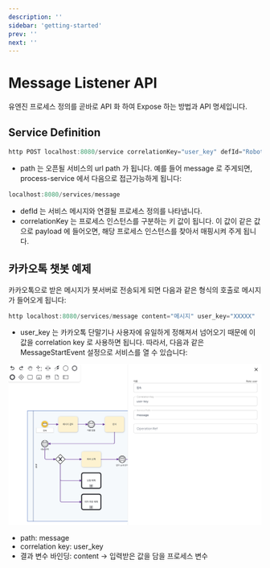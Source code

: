 ```yaml
---
description: ''
sidebar: 'getting-started'
prev: ''
next: ''
---
```


# Message Listener API

유엔진 프로세스 정의를 곧바로 API 화 하여 Expose 하는 방법과 API 명세입니다.

## Service Definition

```java
http POST localhost:8080/service correlationKey="user_key" defId="Robot Process Automation.xml" path="message"
```

- path 는 오픈될 서비스의 url path 가 됩니다. 예를 들어 message 로 주게되면, process-service 에서 다음으로 접근가능하게 됩니다:

```java
localhost:8080/services/message
```

- defId 는 서비스 메시지와 연결될 프로세스 정의를 나타냅니다.
- correlationKey 는 프로세스 인스턴스를 구분하는 키 값이 됩니다. 이 값이 같은 값으로 payload 에 들어오면, 해당 프로세스 인스턴스를 찾아서 매핑시켜 주게 됩니다.


## 카카오톡 챗봇 예제

카카오톡으로 받은 메시지가 봇서버로 전송되게 되면 다음과 같은 형식의 호출로 메시지가 들어오게 됩니다:

```java
http localhost:8080/services/message content="메시지" user_key="XXXXX"
```

- user_key 는 카카오톡 단말기나 사용자에 유일하게 정해져서 넘어오기 때문에 이 값을 correlation key 로 사용하면 됩니다. 따라서, 다음과 같은 MessageStartEvent 설정으로 서비스를 열 수 있습니다:

![](../../uengine-image/12-1.png)

- path: message
- correlation key: user_key
- 결과 변수 바인딩:  content -> 입력받은 값을 담을 프로세스 변수